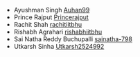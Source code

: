 * Ayushman Singh [Auhan99](https://github.com/Auhan99)
* Prince Rajput [Princerajput](https://github.com/princerajput)
* Rachit Shah [rachitiitbhu](https://github.com/rachitiitbhu)
* Rishabh Agrahari [rishabhiitbhu](https://github.com/rishabhiitbhu) 
* Sai Natha Reddy Buchupalli [sainatha-798](https://github.com/sainatha-798)
* Utkarsh Sinha [Utkarsh2524992](https://github.com/Utkarsh2524992)
